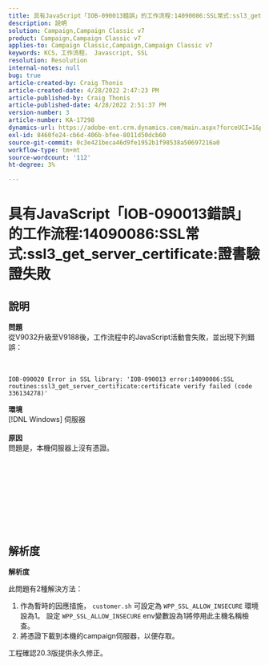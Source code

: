 ```yaml
---
title: 具有JavaScript「IOB-090013錯誤」的工作流程:14090086:SSL常式:ssl3_get_server_certificate:證書驗證失敗
description: 說明
solution: Campaign,Campaign Classic v7
product: Campaign,Campaign Classic v7
applies-to: Campaign Classic,Campaign,Campaign Classic v7
keywords: KCS，工作流程， Javascript, SSL
resolution: Resolution
internal-notes: null
bug: true
article-created-by: Craig Thonis
article-created-date: 4/28/2022 2:47:23 PM
article-published-by: Craig Thonis
article-published-date: 4/28/2022 2:51:37 PM
version-number: 3
article-number: KA-17298
dynamics-url: https://adobe-ent.crm.dynamics.com/main.aspx?forceUCI=1&pagetype=entityrecord&etn=knowledgearticle&id=d9951f1b-02c7-ec11-a7b6-0022480a10ee
exl-id: 8460fe24-cb6d-406b-bfee-8011d50dcb60
source-git-commit: 0c3e421beca46d9fe1952b1f98538a50697216a0
workflow-type: tm+mt
source-wordcount: '112'
ht-degree: 3%

---
```


# 具有JavaScript「IOB-090013錯誤」的工作流程:14090086:SSL常式:ssl3_get_server_certificate:證書驗證失敗

## 說明

<b>問題</b>
<br>從V9032升級至V9188後，工作流程中的JavaScript活動會失敗，並出現下列錯誤： <br><br><br>

```
IOB-090020 Error in SSL library: 'IOB-090013 error:14090086:SSL routines:ssl3_get_server_certificate:certificate verify failed (code 336134278)'
```


<b>環境</b>
<br>[!DNL Windows] 伺服器<br><br>
<b>原因</b>
<br>問題是，本機伺服器上沒有憑證。<br><br> <br>

<br><br><br> <br><br> 

## 解析度


<b>解析度</b>

此問題有2種解決方法：
1. 作為暫時的因應措施， `customer.sh` 可設定為 `WPP_SSL_ALLOW_INSECURE` 環境設為1。 設定 `WPP_SSL_ALLOW_INSECURE` env變數設為1將停用此主機名稱檢查。 
2. 將憑證下載到本機的campaign伺服器，以便存取。

工程確認20.3版提供永久修正。
